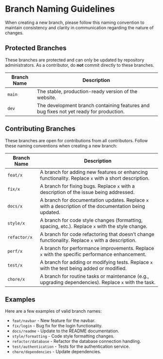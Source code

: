 # Branch Naming Guidelines

When creating a new branch, please follow this naming convention to maintain consistency and clarity in communication regarding the nature of changes.

## Protected Branches

These branches are protected and can only be updated by repository administrators. As a contributor, do **not** commit directly to these branches.

| Branch Name | Description                                                                            |
| ----------- | -------------------------------------------------------------------------------------- |
| `main`      | The stable, production-ready version of the website.                                   |
| `dev`       | The development branch containing features and bug fixes not yet ready for production. |

## Contributing Branches

These branches are open for contributions from all contributors. Follow these naming conventions when creating a new branch:

| Branch Name  | Description                                                                                            |
| ------------ | ------------------------------------------------------------------------------------------------------ |
| `feat/x`     | A branch for adding new features or enhancing functionality. Replace `x` with a short description.     |
| `fix/x`      | A branch for fixing bugs. Replace `x` with a description of the issue being addressed.                 |
| `docs/x`     | A branch for documentation updates. Replace `x` with a description of the documentation being updated. |
| `style/x`    | A branch for code style changes (formatting, spacing, etc.). Replace `x` with the style change.        |
| `refactor/x` | A branch for code refactoring that doesn’t change functionality. Replace `x` with a description.       |
| `perf/x`     | A branch for performance improvements. Replace `x` with the specific performance enhancement.          |
| `test/x`     | A branch for adding or modifying tests. Replace `x` with the test being added or modified.             |
| `chore/x`    | A branch for routine tasks or maintenance (e.g., upgrading dependencies). Replace `x` with the task.   |

## Examples

Here are a few examples of valid branch names:

- `feat/navbar` - New feature for the navbar.
- `fix/login` - Bug fix for the login functionality.
- `docs/readme` - Update to the README documentation.
- `style/formatting` - Code style formatting changes.
- `refactor/database` - Refactor the database connection handling.
- `test/authentication` - Tests for the authentication service.
- `chore/dependencies` - Update dependencies.
